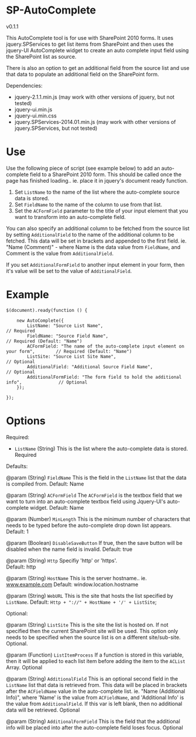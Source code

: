 # SP-AutoComplete

v0.1.1

This AutoComplete tool is for use with SharePoint 2010 forms.  It uses jquery.SPServices to get list items from SharePoint
and then uses the jquery-UI AutoComplete widget to create an auto complete input field using the SharePoint list as source.

There is also an option to get an additional field from the source list and use that data to populate an additional field
on the SharePoint form.

Dependencies: 
* jquery-2.1.1.min.js (may work with other versions of jquery, but not tested)
* jquery-ui.min.js
* jquery-ui.min.css
* jquery.SPServices-2014.01.min.js (may work with other versions of jquery.SPServices, but not tested)

# Use

Use the following piece of script (see example below) to add an auto-complete field to a SharePoint 2010 form.  This should be called once the page has finished loading..  ie. place it in jquery's document ready function.

1. Set `ListName` to the name of the list where the auto-complete source data is stored.  
2. Set `FieldName` to the name of the column to use from that list.  
3. Set the `ACFormField` parameter to the title of your input element that you want to transform into an auto-complete field.

You can also specify an additional column to be fetched from the source list by setting `AdditionalField` to the name of the additional column to be fetched.
This data will be set in brackets and appended to the first field.  ie. "Name (Comment)" - where Name is the data value from `FieldName`, and Comment is the value from `AdditionalField`.

If you set `AdditionalFormField` to another input element in your form, then it's value will be set to the value of `AdditionalField`.

# Example
	 
	$(document).ready(function () {
		
		new AutoComplete({
			ListName: "Source List Name",													// Required
			FieldName: "Source Field Name",													// Required (Default: "Name")
			ACFormField: "The name of the auto-complete input element on your form",		// Required (Default: "Name")
			ListSite: "Source List Site Name", 												// Optional
			AdditionalField: "Additional Source Field Name",								// Optional
			AdditionalFormField: "The form field to hold the additional info",				// Optional
		});
	
	});


# Options

Required:

* `ListName` (String)
This is the list where the auto-complete data is stored.
Required


Defaults:
	
@param (String) `FieldName`
This is the field in the `ListName` list that the data is compiled from.
Default: Name
	
@param (String) `ACFormField`
The `ACFormField` is the textbox field that we want to turn into an auto-complete textbox field using Jquery-UI's auto-complete widget.
Default: Name
	
@param (Number) `MinLength`
This is the minimum number of characters that needs to be typed before the auto-complete drop down list appears.
Default: 1
	
@param (Boolean) `DisableSaveButton`
If true, then the save button will be disabled when the name field is invalid.
Default: true
	
@param (String) `Http`
Specifiy 'http' or 'https'.  
Default: http

@param (String) `HostName`
This is the server hostname.. ie. www.example.com
Default: window.location.hostname

@param (String) `WebURL`
This is the site that hosts the list specified by `ListName`.
Default: `Http + "://" + HostName + '/' + ListSite`;


Optional:

@param (String) `ListSite`
This is the site the list is hosted on.  If not specified then the current SharePoint site will be used.
This option only needs to be specified when the source list is on a different site/sub-site.
Optional.
	
@param (Function) `ListItemProcess`
If a function is stored in this variable, then it will be applied to each list item before adding the item to the `ACList` Array.
Optional

@param (String) `AdditionalField`
This is an optional second field in the `ListName` list that data is retrieved from. 
This data will be placed in brackets after the `ACFieldName` value in the auto-complete list.
ie. "Name (Additional Info)", where 'Name' is the value from `ACFieldName`, and 'Additional Info' is the value from `AdditionalField`.
If this var is left blank, then no additional data will be retrieved.
Optional
	
@param (String) `AdditionalFormField`
This is the field that the additional info will be placed into after the auto-complete field loses focus.
Optional

